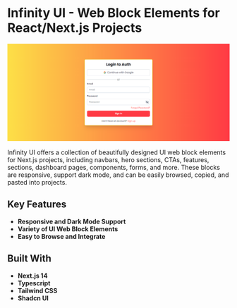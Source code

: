 # Infinity UI - Web Block Elements for React/Next.js Projects

![Screenshot](screenshot.png)

Infinity UI offers a collection of beautifully designed UI web block elements for Next.js projects, including navbars, hero sections, CTAs, features, sections, dashboard pages, components, forms, and more. These blocks are responsive, support dark mode, and can be easily browsed, copied, and pasted into projects.

## Key Features

- **Responsive and Dark Mode Support**
- **Variety of UI Web Block Elements**
- **Easy to Browse and Integrate**

## Built With

- **Next.js 14**
- **Typescript**
- **Tailwind CSS**
- **Shadcn UI**
